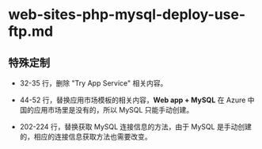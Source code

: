 # web-sites-php-mysql-deploy-use-ftp.md

## 特殊定制

* 32-35 行，删除 "Try App Service" 相关内容。

* 44-52 行，替换应用市场模板的相关内容，**Web app + MySQL** 在 Azure 中国的应用市场里是没有的，所以 MySQL 只能手动创建。

* 202-224 行，替换获取 MySQL 连接信息的方法，由于 MySQL 是手动创建的，相应的连接信息获取方法也需要改变。
